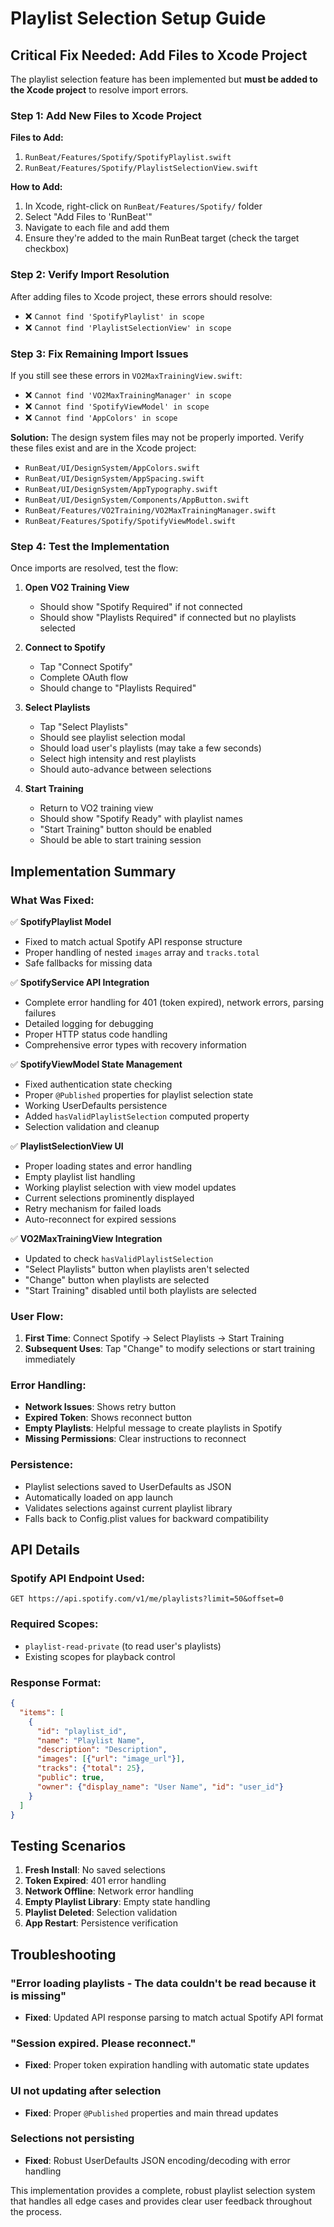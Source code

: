 # Playlist Selection Setup Guide

## Critical Fix Needed: Add Files to Xcode Project

The playlist selection feature has been implemented but **must be added to the Xcode project** to resolve import errors.

### Step 1: Add New Files to Xcode Project

**Files to Add:**
1. `RunBeat/Features/Spotify/SpotifyPlaylist.swift`
2. `RunBeat/Features/Spotify/PlaylistSelectionView.swift`

**How to Add:**
1. In Xcode, right-click on `RunBeat/Features/Spotify/` folder
2. Select "Add Files to 'RunBeat'"
3. Navigate to each file and add them
4. Ensure they're added to the main RunBeat target (check the target checkbox)

### Step 2: Verify Import Resolution

After adding files to Xcode project, these errors should resolve:
- ❌ `Cannot find 'SpotifyPlaylist' in scope`
- ❌ `Cannot find 'PlaylistSelectionView' in scope`

### Step 3: Fix Remaining Import Issues

If you still see these errors in `VO2MaxTrainingView.swift`:
- ❌ `Cannot find 'VO2MaxTrainingManager' in scope`
- ❌ `Cannot find 'SpotifyViewModel' in scope`
- ❌ `Cannot find 'AppColors' in scope`

**Solution:** The design system files may not be properly imported. Verify these files exist and are in the Xcode project:
- `RunBeat/UI/DesignSystem/AppColors.swift`
- `RunBeat/UI/DesignSystem/AppSpacing.swift`
- `RunBeat/UI/DesignSystem/AppTypography.swift`
- `RunBeat/UI/DesignSystem/Components/AppButton.swift`
- `RunBeat/Features/VO2Training/VO2MaxTrainingManager.swift`
- `RunBeat/Features/Spotify/SpotifyViewModel.swift`

### Step 4: Test the Implementation

Once imports are resolved, test the flow:

1. **Open VO2 Training View**
   - Should show "Spotify Required" if not connected
   - Should show "Playlists Required" if connected but no playlists selected

2. **Connect to Spotify**
   - Tap "Connect Spotify"
   - Complete OAuth flow
   - Should change to "Playlists Required"

3. **Select Playlists**
   - Tap "Select Playlists"
   - Should see playlist selection modal
   - Should load user's playlists (may take a few seconds)
   - Select high intensity and rest playlists
   - Should auto-advance between selections

4. **Start Training**
   - Return to VO2 training view
   - Should show "Spotify Ready" with playlist names
   - "Start Training" button should be enabled
   - Should be able to start training session

## Implementation Summary

### What Was Fixed:

✅ **SpotifyPlaylist Model**
- Fixed to match actual Spotify API response structure
- Proper handling of nested `images` array and `tracks.total`
- Safe fallbacks for missing data

✅ **SpotifyService API Integration**
- Complete error handling for 401 (token expired), network errors, parsing failures
- Detailed logging for debugging
- Proper HTTP status code handling
- Comprehensive error types with recovery information

✅ **SpotifyViewModel State Management**
- Fixed authentication state checking
- Proper `@Published` properties for playlist selection state
- Working UserDefaults persistence
- Added `hasValidPlaylistSelection` computed property
- Selection validation and cleanup

✅ **PlaylistSelectionView UI**
- Proper loading states and error handling
- Empty playlist list handling
- Working playlist selection with view model updates
- Current selections prominently displayed
- Retry mechanism for failed loads
- Auto-reconnect for expired sessions

✅ **VO2MaxTrainingView Integration**
- Updated to check `hasValidPlaylistSelection`
- "Select Playlists" button when playlists aren't selected
- "Change" button when playlists are selected
- "Start Training" disabled until both playlists are selected

### User Flow:

1. **First Time**: Connect Spotify → Select Playlists → Start Training
2. **Subsequent Uses**: Tap "Change" to modify selections or start training immediately

### Error Handling:

- **Network Issues**: Shows retry button
- **Expired Token**: Shows reconnect button
- **Empty Playlists**: Helpful message to create playlists in Spotify
- **Missing Permissions**: Clear instructions to reconnect

### Persistence:

- Playlist selections saved to UserDefaults as JSON
- Automatically loaded on app launch
- Validates selections against current playlist library
- Falls back to Config.plist values for backward compatibility

## API Details

### Spotify API Endpoint Used:
```
GET https://api.spotify.com/v1/me/playlists?limit=50&offset=0
```

### Required Scopes:
- `playlist-read-private` (to read user's playlists)
- Existing scopes for playback control

### Response Format:
```json
{
  "items": [
    {
      "id": "playlist_id",
      "name": "Playlist Name", 
      "description": "Description",
      "images": [{"url": "image_url"}],
      "tracks": {"total": 25},
      "public": true,
      "owner": {"display_name": "User Name", "id": "user_id"}
    }
  ]
}
```

## Testing Scenarios

1. **Fresh Install**: No saved selections
2. **Token Expired**: 401 error handling
3. **Network Offline**: Network error handling
4. **Empty Playlist Library**: Empty state handling
5. **Playlist Deleted**: Selection validation
6. **App Restart**: Persistence verification

## Troubleshooting

### "Error loading playlists - The data couldn't be read because it is missing"
- **Fixed**: Updated API response parsing to match actual Spotify API format

### "Session expired. Please reconnect."
- **Fixed**: Proper token expiration handling with automatic state updates

### UI not updating after selection
- **Fixed**: Proper `@Published` properties and main thread updates

### Selections not persisting
- **Fixed**: Robust UserDefaults JSON encoding/decoding with error handling

This implementation provides a complete, robust playlist selection system that handles all edge cases and provides clear user feedback throughout the process.
